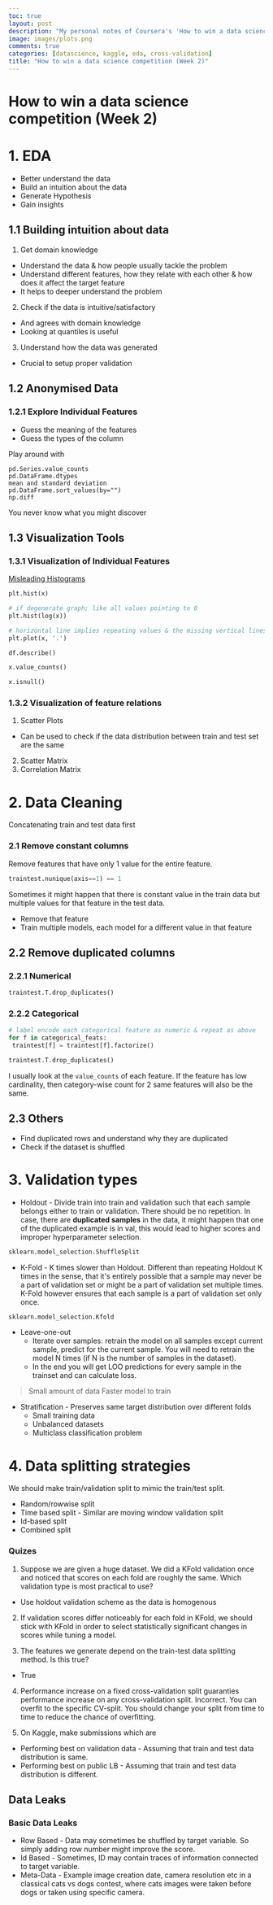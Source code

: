 ```yaml
---
toc: true
layout: post
description: "My personal notes of Coursera's 'How to win a data science competition'. I will continue to improve and update them."
image: images/plots.png
comments: true
categories: [datascience, kaggle, eda, cross-validation]
title: "How to win a data science competition (Week 2)" 
---
```


# How to win a data science competition (Week 2)

# 1. EDA

* Better understand the data
* Build an intuition about the data
* Generate Hypothesis
* Gain insights

## 1.1 Building intuition about data

1. Get domain knowledge

* Understand the data & how people usually tackle the problem
* Understand different features, how they relate with each other & how does it affect the target feature
* It helps to deeper understand the problem

2. Check if the data is intuitive/satisfactory

* And agrees with domain knowledge
* Looking at quantiles is useful

3. Understand how the data was generated

* Crucial to setup proper validation

## 1.2 Anonymised Data

### 1.2.1 Explore Individual Features

- Guess the meaning of the features
- Guess the types of the column

Play around with

```
pd.Series.value_counts
pd.DataFrame.dtypes
mean and standard deviation
pd.DataFrame.sort_values(by="")
np.diff
```

You never know what you might discover

## 1.3 Visualization Tools

### 1.3.1 Visualization of Individual Features

[Misleading Histograms](https://www.dummies.com/education/math/statistics/how-histograms-can-misrepresent-statistical-data/)

```python
plt.hist(x)

# if degenerate graph; like all values pointing to 0
plt.hist(log(x))

# horizontal line implies repeating values & the missing vertical lines implies well shuffled data
plt.plot(x, '.')

df.describe()

x.value_counts()

x.isnull()
```

### 1.3.2 Visualization of feature relations

1. Scatter Plots

* Can be used to check if the data distribution between train and test set are the same

2. Scatter Matrix
3. Correlation Matrix

# 2. Data Cleaning

Concatenating train and test data first

### 2.1 Remove constant columns

Remove features that have only 1 value for the entire feature.

```python
traintest.nunique(axis==1) == 1
```

Sometimes it might happen that there is constant value in the train data but multiple values for that feature in the test data.

* Remove that feature
* Train multiple models, each model for a different value in that feature

## 2.2 Remove duplicated columns

### 2.2.1 Numerical

```python
traintest.T.drop_duplicates()
```

### 2.2.2 Categorical

```python
# label encode each categorical feature as numeric & repeat as above
for f in categorical_feats:
 traintest[f] = traintest[f].factorize()

traintest.T.drop_duplicates()
```

I usually look at the `value_counts` of each feature. If the feature has low cardinality, then category-wise count for 2 same features will also be the same.

## 2.3 Others

* Find duplicated rows and understand why they are duplicated
* Check if the dataset is shuffled

# 3. Validation types

* Holdout - Divide train into train and validation such that each sample belongs either to train or validation. There should be no repetition. In case, there are **duplicated samples** in the data, it might happen that one of the duplicated example is in val, this would lead to higher scores and improper hyperparameter selection.

```python
sklearn.model_selection.ShuffleSplit
```

* K-Fold - K times slower than Holdout. Different than repeating Holdout K times in the sense, that it's entirely possible that a sample may never be a part of validation set or might be a part of validation set multiple times. K-Fold however ensures that each sample is a part of validation set only once.

```python
sklearn.model_selection.Kfold
```

* Leave-one-out
  * Iterate over samples: retrain the model on all samples except current sample, predict for the current sample. You will need to retrain the model N times (if N is the number of samples in the dataset).
  * In the end you will get LOO predictions for every sample in the trainset and can calculate loss.

 >Small amount of data
 > Faster model to train

* Stratification - Preserves same target distribution over different folds
  * Small training data
  * Unbalanced datasets
  * Multiclass classification problem

# 4. Data splitting strategies

We should make train/validation split to mimic the train/test split.

* Random/rowwise split
* Time based split - Similar are moving window validation split
* Id-based split
* Combined split

### Quizes

1. Suppose we are given a huge dataset. We did a KFold validation once and noticed that scores on each fold are roughly the same. Which validation type is most practical to use?

* Use holdout validation scheme as the data is homogenous

2. If validation scores differ noticeably for each fold in KFold, we should stick with KFold  in order to select statistically significant changes in scores while tuning a model.

3. The features we generate depend on the train-test data splitting method. Is this true?

* True

4. Performance increase on a fixed cross-validation split guaranties performance increase on any cross-validation split. Incorrect. You can overfit to the specific CV-split. You should change your split from time to time to reduce the chance of overfitting.

5. On Kaggle, make submissions which are

* Performing best on validation data - Assuming that train and test data distribution is same.
* Performing best on public LB - Assuming that train and test data distribution is different.

## Data Leaks

### Basic Data Leaks

* Row Based - Data may sometimes be shuffled by target variable. So simply adding row number might improve the score.
* Id Based -  Sometimes, ID may contain traces of information connected to target variable.
* Meta-Data - Example image creation date, camera resolution etc in a classical cats vs dogs contest, where cats images were taken before dogs or taken using specific camera.
